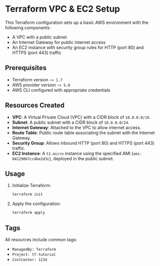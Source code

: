 # Terraform VPC & EC2 Setup

This Terraform configuration sets up a basic AWS environment with the following components:

- A VPC with a public subnet
- An Internet Gateway for public internet access
- An EC2 instance with security group rules for HTTP (port 80) and HTTPS (port 443) traffic

## Prerequisites

- Terraform version `~> 1.7`
- AWS provider version `~> 5.0`
- AWS CLI configured with appropriate credentials

## Resources Created

- **VPC**: A Virtual Private Cloud (VPC) with a CIDR block of `10.0.0.0/16`.
- **Subnet**: A public subnet with a CIDR block of `10.0.0.0/24`.
- **Internet Gateway**: Attached to the VPC to allow internet access.
- **Route Table**: Public route table associating the subnet with the Internet Gateway.
- **Security Group**: Allows inbound HTTP (port 80) and HTTPS (port 443) traffic.
- **EC2 Instance**: A `t2.micro` instance using the specified AMI (`ami-041290b7cc4be2d3c`), deployed in the public subnet.

## Usage

1. Initialize Terraform:
   ```bash
   terraform init
   ```
2. Apply the configuration:
   ```bash
   terraform apply
   ```

## Tags

All resources include common tags:

- `ManagedBy: Terraform`
- `Project: tf-tutorial`
- `CostCenter: 1234`
